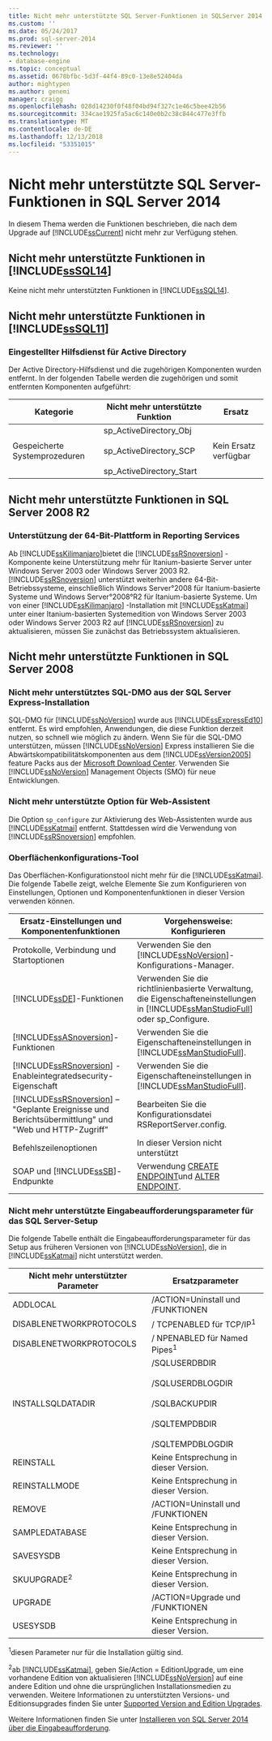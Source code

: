 ```yaml
---
title: Nicht mehr unterstützte SQL Server-Funktionen in SQLServer 2014 | Microsoft-Dokumentation
ms.custom: ''
ms.date: 05/24/2017
ms.prod: sql-server-2014
ms.reviewer: ''
ms.technology:
- database-engine
ms.topic: conceptual
ms.assetid: 0678bfbc-5d3f-44f4-89c0-13e8e52404da
author: mightypen
ms.author: genemi
manager: craigg
ms.openlocfilehash: 028d14230f0f48f04bd94f327c1e46c5bee42b56
ms.sourcegitcommit: 334cae1925fa5ac6c140e0b2c38c844c477e3ffb
ms.translationtype: MT
ms.contentlocale: de-DE
ms.lasthandoff: 12/13/2018
ms.locfileid: "53351015"
---
```

# <a name="discontinued-sql-server-features-in-sql-server-2014"></a>Nicht mehr unterstützte SQL Server-Funktionen in SQL Server 2014
  In diesem Thema werden die Funktionen beschrieben, die nach dem Upgrade auf [!INCLUDE[ssCurrent](../includes/sscurrent-md.md)] nicht mehr zur Verfügung stehen.  
  
## <a name="discontinued-features-in-includesssql14includessssql14-mdmd"></a>Nicht mehr unterstützte Funktionen in [!INCLUDE[ssSQL14](../includes/sssql14-md.md)]  
 Keine nicht mehr unterstützten Funktionen in [!INCLUDE[ssSQL14](../includes/sssql14-md.md)].  
  
## <a name="discontinued-features-in-includesssql11includessssql11-mdmd"></a>Nicht mehr unterstützte Funktionen in [!INCLUDE[ssSQL11](../includes/sssql11-md.md)]  
  
### <a name="discontinued-active-directory-helper-service"></a>Eingestellter Hilfsdienst für Active Directory  
 Der Active Directory-Hilfsdienst und die zugehörigen Komponenten wurden entfernt. In der folgenden Tabelle werden die zugehörigen und somit entfernten Komponenten aufgeführt:  
  
|Kategorie|Nicht mehr unterstützte Funktion|Ersatz|  
|--------------|--------------------------|-----------------|  
|Gespeicherte Systemprozeduren|sp_ActiveDirectory_Obj<br /><br /> sp_ActiveDirectory_SCP<br /><br /> sp_ActiveDirectory_Start|Kein Ersatz verfügbar|  
  
## <a name="discontinued-features-in-sql-server-2008-r2"></a>Nicht mehr unterstützte Funktionen in SQL Server 2008 R2  
  
### <a name="64-bit-platform-support-in-reporting-services"></a>Unterstützung der 64-Bit-Plattform in Reporting Services  
 Ab [!INCLUDE[ssKilimanjaro](../includes/sskilimanjaro-md.md)]bietet die [!INCLUDE[ssRSnoversion](../includes/ssrsnoversion-md.md)] -Komponente keine Unterstützung mehr für Itanium-basierte Server unter Windows Server 2003 oder Windows Server 2003 R2. [!INCLUDE[ssRSnoversion](../includes/ssrsnoversion-md.md)] unterstützt weiterhin andere 64-Bit-Betriebssysteme, einschließlich Windows Server°2008 für Itanium-basierte Systeme und Windows Server°2008°R2 für Itanium-basierte Systeme. Um von einer [!INCLUDE[ssKilimanjaro](../includes/sskilimanjaro-md.md)] -Installation mit [!INCLUDE[ssKatmai](../includes/sskatmai-md.md)] unter einer Itanium-basierten Systemedition von Windows Server 2003 oder Windows Server 2003 R2 auf [!INCLUDE[ssRSnoversion](../includes/ssrsnoversion-md.md)] zu aktualisieren, müssen Sie zunächst das Betriebssystem aktualisieren.  
  
## <a name="discontinued-features-in-sql-server-2008"></a>Nicht mehr unterstützte Funktionen in SQL Server 2008  
  
### <a name="discontinued-sql-dmo-from-sql-server-express-installation"></a>Nicht mehr unterstütztes SQL-DMO aus der SQL Server Express-Installation  
 SQL-DMO für [!INCLUDE[ssNoVersion](../includes/ssnoversion-md.md)] wurde aus [!INCLUDE[ssExpressEd10](../includes/ssexpressed10-md.md)] entfernt. Es wird empfohlen, Anwendungen, die diese Funktion derzeit nutzen, so schnell wie möglich zu ändern. Wenn Sie für die SQL-DMO unterstützen, müssen [!INCLUDE[ssNoVersion](../includes/ssnoversion-md.md)] Express installieren Sie die Abwärtskompatibilitätskomponenten aus dem [!INCLUDE[ssVersion2005](../includes/ssversion2005-md.md)] feature Packs aus der [Microsoft Download Center](https://go.microsoft.com/fwlink/?LinkID=51230). Verwenden Sie [!INCLUDE[ssNoVersion](../includes/ssnoversion-md.md)] Management Objects (SMO) für neue Entwicklungen.  
  
### <a name="discontinued-option-for-web-assistant"></a>Nicht mehr unterstützte Option für Web-Assistent  
 Die Option `sp_configure` zur Aktivierung des Web-Assistenten wurde aus [!INCLUDE[ssKatmai](../includes/sskatmai-md.md)] entfernt. Stattdessen wird die Verwendung von [!INCLUDE[ssRSnoversion](../includes/ssrsnoversion-md.md)] empfohlen.  
  
### <a name="surface-area-configuration-tool"></a>Oberflächenkonfigurations-Tool  
 Das Oberflächen-Konfigurationstool nicht mehr für die [!INCLUDE[ssKatmai](../includes/sskatmai-md.md)]. Die folgende Tabelle zeigt, welche Elemente Sie zum Konfigurieren von Einstellungen, Optionen und Komponentenfunktionen in dieser Version verwenden können.  
  
|Ersatz-Einstellungen und Komponentenfunktionen|Vorgehensweise: Konfigurieren|  
|-------------------------------------------------|----------------------|  
|Protokolle, Verbindung und Startoptionen|Verwenden Sie den [!INCLUDE[ssNoVersion](../includes/ssnoversion-md.md)]-Konfigurations-Manager.|  
|[!INCLUDE[ssDE](../includes/ssde-md.md)]-Funktionen|Verwenden Sie die richtlinienbasierte Verwaltung, die Eigenschafteneinstellungen in [!INCLUDE[ssManStudioFull](../includes/ssmanstudiofull-md.md)] oder sp_Configure.|  
|[!INCLUDE[ssASnoversion](../includes/ssasnoversion-md.md)]-Funktionen|Verwenden Sie die Eigenschafteneinstellungen in [!INCLUDE[ssManStudioFull](../includes/ssmanstudiofull-md.md)].|  
|[!INCLUDE[ssRSnoversion](../includes/ssrsnoversion-md.md)] -Enableintegratedsecurity-Eigenschaft|Verwenden Sie die Eigenschafteneinstellungen in [!INCLUDE[ssManStudioFull](../includes/ssmanstudiofull-md.md)].|  
|[!INCLUDE[ssRSnoversion](../includes/ssrsnoversion-md.md)] – "Geplante Ereignisse und Berichtsübermittlung" und "Web und HTTP-Zugriff"|Bearbeiten Sie die Konfigurationsdatei RSReportServer.config.|  
|Befehlszeilenoptionen|In dieser Version nicht unterstützt|  
|SOAP und [!INCLUDE[ssSB](../includes/sssb-md.md)]-Endpunkte|Verwendung [CREATE ENDPOINT](/sql/t-sql/statements/create-endpoint-transact-sql)und [ALTER ENDPOINT](/sql/t-sql/statements/alter-endpoint-transact-sql).|  
  
### <a name="discontinued-command-prompt-parameters-for-sql-server-setup"></a>Nicht mehr unterstützte Eingabeaufforderungsparameter für das SQL Server-Setup  
 Die folgende Tabelle enthält die Eingabeaufforderungsparameter für das Setup aus früheren Versionen von [!INCLUDE[ssNoVersion](../includes/ssnoversion-md.md)], die in [!INCLUDE[ssKatmai](../includes/sskatmai-md.md)] nicht unterstützt werden.  
  
|Nicht mehr unterstützter Parameter|Ersatzparameter|  
|----------------------------|---------------------------|  
|ADDLOCAL|/ACTION=Uninstall und /FUNKTIONEN|  
|DISABLENETWORKPROTOCOLS|/ TCPENABLED für TCP/IP<sup>1</sup>|  
|DISABLENETWORKPROTOCOLS|/ NPENABLED für Named Pipes<sup>1</sup>|  
|INSTALLSQLDATADIR|/SQLUSERDBDIR<br /><br /> /SQLUSERDBLOGDIR<br /><br /> /SQLBACKUPDIR<br /><br /> /SQLTEMPDBDIR<br /><br /> /SQLTEMPDBLOGDIR|  
|REINSTALL|Keine Entsprechung in dieser Version.|  
|REINSTALLMODE|Keine Entsprechung in dieser Version.|  
|REMOVE|/ACTION=Uninstall und /FUNKTIONEN|  
|SAMPLEDATABASE|Keine Entsprechung in dieser Version.|  
|SAVESYSDB|Keine Entsprechung in dieser Version.|  
|SKUUPGRADE<sup>2</sup>|Keine Entsprechung in dieser Version.|  
|UPGRADE|/ACTION=Upgrade und /FUNKTIONEN|  
|USESYSDB|Keine Entsprechung in dieser Version.|  
  
 <sup>1</sup>diesen Parameter nur für die Installation gültig sind.  
  
 <sup>2</sup>ab [!INCLUDE[ssKatmai](../includes/sskatmai-md.md)], geben Sie/Action = EditionUpgrade, um eine vorhandene Edition von aktualisieren [!INCLUDE[ssNoVersion](../includes/ssnoversion-md.md)] auf eine andere Edition und ohne die ursprünglichen Installationsmedien zu verwenden. Weitere Informationen zu unterstützten Versions- und Editionsupgrades finden Sie unter [Supported Version and Edition Upgrades](../database-engine/install-windows/supported-version-and-edition-upgrades.md).  
  
 Weitere Informationen finden Sie unter [Installieren von SQL Server 2014 über die Eingabeaufforderung](../database-engine/install-windows/install-sql-server-from-the-command-prompt.md).  
  
  
